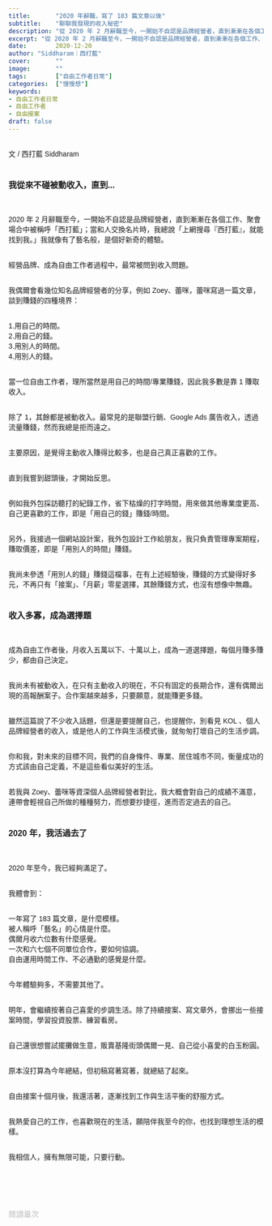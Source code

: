 ```yaml
---
title:       "2020 年辭職，寫了 183 篇文章以後"
subtitle:    "聊聊我發現的收入秘密"
description: "從 2020 年 2 月辭職至今，一開始不自認是品牌經營者，直到漸漸在各個工作、聚會場合中被稱呼「西打藍」；當和人交換名片時，我總說「上網搜尋『西打藍』，就能找到我。」我就像有了藝名般，是個好新奇的體驗..."
excerpt: "從 2020 年 2 月辭職至今，一開始不自認是品牌經營者，直到漸漸在各個工作、聚會場合中被稱呼「西打藍」；當和人交換名片時，我總說「上網搜尋『西打藍』，就能找到我。」我就像有了藝名般，是個好新奇的體驗..."
date:        2020-12-20
author: "Siddharam｜西打藍"
cover:       ""
image:       ""
tags:        ["自由工作者日常"]
categories:  ["慢慢想"]
keywords:
- 自由工作者日常
- 自由工作者
- 自由接案
draft: false
---
```


<article style="font-family: 'Noto Sans TC', '微軟正黑體', sans-serif; font-weight: 300;">

<br>文 / 西打藍 Siddharam<br><br>

<h3 class="article-h1-color">我從來不碰被動收入，直到...</h3><br>

2020 年 2 月辭職至今，一開始不自認是品牌經營者，直到漸漸在各個工作、聚會場合中被稱呼「西打藍」；當和人交換名片時，我總說「上網搜尋『西打藍』，就能找到我。」我就像有了藝名般，是個好新奇的體驗。<br><br>

經營品牌、成為自由工作者過程中，最常被問到收入問題。<br><br>

我偶爾會看幾位知名品牌經營者的分享，例如 Zoey、蕾咪，蕾咪寫過一篇文章，談到賺錢的四種境界：<br><br>

1.用自己的時間。<br>
2.用自己的錢。<br>
3.用別人的時間。<br>
4.用別人的錢。<br><br>

當一位自由工作者，理所當然是用自己的時間/專業賺錢，因此我多數是靠 1 賺取收入。<br><br>

除了 1，其餘都是被動收入。最常見的是聯盟行銷、Google Ads 廣告收入，透過流量賺錢，然而我總是拒而遠之。<br><br>

主要原因，是覺得主動收入賺得比較多，也是自己真正喜歡的工作。<br><br>

直到我嘗到甜頭後，才開始反思。<br><br>

例如我外包採訪聽打的紀錄工作，省下枯燥的打字時間，用來做其他專業度更高、自己更喜歡的工作，即是「用自己的錢」賺錢/時間。<br><br>

另外，我接過一個網站設計案，我外包設計工作給朋友，我只負責管理專案期程，賺取價差，即是「用別人的時間」賺錢。<br><br>

我尚未參透「用別人的錢」賺錢這檔事，在有上述經驗後，賺錢的方式變得好多元，不再只有「接案」、「月薪」零星選擇，其餘賺錢方式，也沒有想像中無趣。<br><br>

<h3 class="article-h1-color">收入多寡，成為選擇題</h3><br>

成為自由工作者後，月收入五萬以下、十萬以上，成為一道選擇題，每個月賺多賺少，都由自己決定。<br><br>

我尚未有被動收入，在只有主動收入的現在，不只有固定的長期合作，還有偶爾出現的高報酬案子。合作案越來越多，只要願意，就能賺更多錢。<br><br>

雖然這篇說了不少收入話題，但還是要提醒自己，也提醒你，別看見 KOL 、個人品牌經營者的收入，或是他人的工作與生活模式後，就匆匆打壞自己的生活步調。<br><br>

你和我，對未來的目標不同，我們的自身條件、專業、居住城市不同，衡量成功的方式該由自己定義，不是這些看似美好的生活。<br><br>

若我與 Zoey、蕾咪等資深個人品牌經營者對比，我大概會對自己的成績不滿意，連帶會輕視自己所做的種種努力，而想要抄捷徑，進而否定過去的自己。<br><br>


<h3 class="article-h1-color">2020 年，我活過去了</h3><br>

2020 年至今，我已經夠滿足了。<br><br>

我體會到：<br><br>

一年寫了 183 篇文章，是什麼模樣。<br>
被人稱呼「藝名」的心情是什麼。<br>
偶爾月收六位數有什麼感覺。<br>
一次和六七個不同單位合作，要如何協調。<br>
自由運用時間工作、不必通勤的感覺是什麼。<br><br>

今年體驗夠多，不需要其他了。<br><br>

明年，會繼續按著自己喜愛的步調生活。除了持續接案、寫文章外，會挪出一些接案時間，學習投資股票、練習看房。<br><br>

自己還很想嘗試擺攤做生意，販賣基隆街頭偶爾一見、自己從小喜愛的白玉粉圓。<br><br>

原本沒打算為今年總結，但初稿寫著寫著，就總結了起來。<br><br>

自由接案十個月後，我還活著，逐漸找到工作與生活平衡的舒服方式。<br><br>

我熱愛自己的工作，也喜歡現在的生活，願陪伴我至今的你，也找到理想生活的模樣。<br><br>

我相信人，擁有無限可能，只要行動。<br><br>

<br><br><br>

</article>

<div style="color: #bfbfbf; font-size: 15px;" id="busuanzi_container_page_pv">
  閱讀量<span id="busuanzi_value_page_pv"></span>次
</div>

<script src="../../js/post.js"></script>




